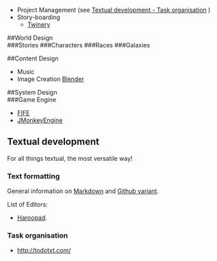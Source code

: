 - Project Management
  (see [Textual development - Task organisation](#task-organisation) )
- Story-boarding
  - [Twinery](http://twinery.org/)

##World Design  
###Stories
###Characters
###Races
###Galaxies

##Content Design  
- Music
- Image Creation
[Blender](https://www.blender.org/)
 

##System Design  
###Game Engine
- [FIFE](https://github.com/fifengine/fifengine)  
- [JMonkeyEngine](http://jmonkeyengine.org/)  

## Textual development

For all things textual, the most versatile way!

### Text formatting

General information on [Markdown](http://daringfireball.net/projects/markdown/syntax) and [Github variant](https://help.github.com/articles/github-flavored-markdown/).

List of Editors:

- [Haroopad](http://pad.haroopress.com/).

### Task organisation 

- http://todotxt.com/